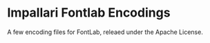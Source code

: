 Impallari Fontlab Encodings
===========================

A few encoding files for FontLab, releaed under the Apache License.
